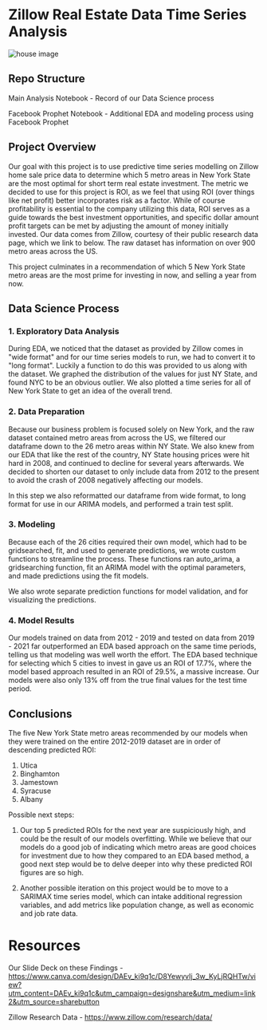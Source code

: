 # Zillow Real Estate Data Time Series Analysis 
![house image](https://photos.zillowstatic.com/fp/04c06dbff7b83e156bd68e7dd1a0171f-cc_ft_960.jpg)


## Repo Structure

Main Analysis Notebook - Record of our Data Science process

Facebook Prophet Notebook - Additional EDA and modeling process using Facebook Prophet


## Project Overview

Our goal with this project is to use predictive time series modelling on Zillow home sale price data to determine which 5 metro areas in New York State are the most optimal for short term real estate investment. The metric we decided to use for this project is ROI, as we feel that using ROI (over things like net profit) better incorporates risk as a factor. While of course profitability is essential to the company utilizing this data, ROI serves as a guide towards the best investment opportunities, and specific dollar amount profit targets can be met by adjusting the amount of money initially invested. Our data comes from Zillow, courtesy of their public research data page, which we link to below. The raw dataset has information on over 900 metro areas across the US.

This project culminates in a recommendation of which 5 New York State metro areas are the most prime for investing in now, and selling a year from now. 

## Data Science Process

### 1. Exploratory Data Analysis

During EDA, we noticed that the dataset as provided by Zillow comes in "wide format" and for our time series models to run, we had to convert it to "long format". Luckily a function to do this was provided to us along with the dataset. We graphed the distribution of the values for just NY State, and found NYC to be an obvious outlier. We also plotted a time series for all of New York State to get an idea of the overall trend. 

### 2. Data Preparation

Because our business problem is focused solely on New York, and the raw dataset contained metro areas from across the US, we filtered our dataframe down to the 26 metro areas within NY State. We also knew from our EDA that like the rest of the country, NY State housing prices were hit hard in 2008, and continued to decline for several years afterwards. We decided to shorten our dataset to only include data from 2012 to the present to avoid the crash of 2008 negatively affecting our models. 

In this step we also reformatted our dataframe from wide format, to long format for use in our ARIMA models, and performed a train test split. 

### 3. Modeling

Because each of the 26 cities required their own model, which had to be gridsearched, fit, and used to generate predictions, we wrote custom functions to streamline the process. These functions ran auto_arima, a gridsearching function, fit an ARIMA model with the optimal parameters, and made predictions using the fit models. 

We also wrote separate prediction functions for model validation, and for visualizing the predictions. 

### 4. Model Results

Our models trained on data from 2012 - 2019 and tested on data from 2019 - 2021 far outperformed an EDA based approach on the same time periods, telling us that modeling was well worth the effort. The EDA based technique for selecting which 5 cities to invest in gave us an ROI of 17.7%, where the model based approach resulted in an ROI of 29.5%, a massive increase. Our models were also only 13% off from the true final values for the test time period. 

## Conclusions

The five New York State metro areas recommended by our models when they were trained on the entire 2012-2019 dataset are in order of descending predicted ROI:

1. Utica
2. Binghamton
3. Jamestown
4. Syracuse
5. Albany

Possible next steps:
1. Our top 5 predicted ROIs for the next year are suspiciously high, and could be the result of our models overfitting. While we believe that our models do a good job of indicating which metro areas are good choices for investment due to how they compared to an EDA based method, a good next step would be to delve deeper into why these predicted ROI figures are so high. 

2. Another possible iteration on this project would be to move to a SARIMAX time series model, which can intake additional regression variables, and add metrics like population change, as well as economic and job rate data.

# Resources

Our Slide Deck on these Findings - https://www.canva.com/design/DAEv_ki9q1c/D8YewyvIj_3w_KyLjRQHTw/view?utm_content=DAEv_ki9q1c&utm_campaign=designshare&utm_medium=link2&utm_source=sharebutton

Zillow Research Data - https://www.zillow.com/research/data/




